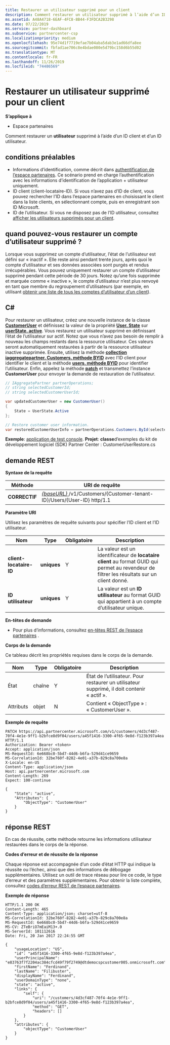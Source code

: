 ```yaml
---
title: Restaurer un utilisateur supprimé pour un client
description: Comment restaurer un utilisateur supprimé à l’aide d’un ID client et d’un ID utilisateur.
ms.assetid: A48A4718-6EAF-4FC8-8B44-F3FDCA2B3298
ms.date: 07/22/2019
ms.service: partner-dashboard
ms.subservice: partnercenter-csp
ms.localizationpriority: medium
ms.openlocfilehash: 95e74d1f7719efae7b04aba5dab3e1ad66dfa8ee
ms.sourcegitcommit: fbfad1ae706c8e4bdae080e5d79bc158d6b55d02
ms.translationtype: MT
ms.contentlocale: fr-FR
ms.lasthandoff: 11/26/2019
ms.locfileid: "74486569"
---
```

# <a name="restore-a-deleted-user-for-a-customer"></a>Restaurer un utilisateur supprimé pour un client


**S’applique à**

- Espace partenaires

Comment restaurer un **utilisateur** supprimé à l’aide d’un ID client et d’un ID utilisateur.

## <a name="span-idprerequisitesspan-idprerequisitesspan-idprerequisitesprerequisites"></a><span id="Prerequisites"/><span id="prerequisites"/><span id="PREREQUISITES"/>conditions préalables


- Informations d’identification, comme décrit dans [authentification de l’espace partenaires](partner-center-authentication.md). Ce scénario prend en charge l’authentification avec les informations d’identification de l’application + utilisateur uniquement.
- ID client (client-locataire-ID). Si vous n’avez pas d’ID de client, vous pouvez rechercher l’ID dans l’espace partenaires en choisissant le client dans la liste clients, en sélectionnant compte, puis en enregistrant son ID Microsoft.
- ID de l’utilisateur. Si vous ne disposez pas de l’ID utilisateur, consultez [afficher les utilisateurs supprimés pour un client](view-a-deleted-user.md).

## <a name="span-idwhen_can_you_restore_a_deleted_user_account_span-idwhen_can_you_restore_a_deleted_user_account_span-idwhen_can_you_restore_a_deleted_user_account_when-can-you-restore-a-deleted-user-account"></a><span id="When_can_you_restore_a_deleted_user_account_"/><span id="when_can_you_restore_a_deleted_user_account_"/><span id="WHEN_CAN_YOU_RESTORE_A_DELETED_USER_ACCOUNT_"/>quand pouvez-vous restaurer un compte d’utilisateur supprimé ?


Lorsque vous supprimez un compte d’utilisateur, l’état de l’utilisateur est défini sur « inactif ». Elle reste ainsi pendant trente jours, après quoi le compte d’utilisateur et ses données associées sont purgés et rendus irrécupérables. Vous pouvez uniquement restaurer un compte d’utilisateur supprimé pendant cette période de 30 jours. Notez qu’une fois supprimée et marquée comme « inactive », le compte d’utilisateur n’est plus renvoyé en tant que membre du regroupement d’utilisateurs (par exemple, en utilisant [obtenir une liste de tous les comptes d’utilisateur d’un client](get-a-list-of-all-user-accounts-for-a-customer.md)).

## <a name="span-idc_span-idc_c"></a><span id="C_"/><span id="c_"/>C#


Pour restaurer un utilisateur, créez une nouvelle instance de la classe [**CustomerUser**](https://docs.microsoft.com/dotnet/api/microsoft.store.partnercenter.models.users.customeruser) et définissez la valeur de la propriété [**User. State**](https://docs.microsoft.com/dotnet/api/microsoft.store.partnercenter.models.users.user.state) sur [**userState. active**](https://docs.microsoft.com/dotnet/api/microsoft.store.partnercenter.models.users.userstate). Vous restaurez un utilisateur supprimé en définissant l’état de l’utilisateur sur actif. Notez que vous n’avez pas besoin de remplir à nouveau les champs restants dans la ressource utilisateur. Ces valeurs seront automatiquement restaurées à partir de la ressource utilisateur inactive supprimée. Ensuite, utilisez la méthode [**collection iaggregatepartner. Customers. méthode BYID**](https://docs.microsoft.com/dotnet/api/microsoft.store.partnercenter.customers.icustomercollection.byid) avec l’ID client pour identifier le client et la méthode [**users. méthode BYID**](https://docs.microsoft.com/dotnet/api/microsoft.store.partnercenter.customerusers.icustomerusercollection.byid) pour identifier l’utilisateur. Enfin, appelez la méthode [**patch**](https://docs.microsoft.com/dotnet/api/microsoft.store.partnercenter.customerusers.icustomeruser.patch) et transmettez l’instance **CustomerUser** pour envoyer la demande de restauration de l’utilisateur.

``` csharp
// IAggregatePartner partnerOperations;
// string selectedCustomerId;
// string selectedCustomerUserId;

var updatedCustomerUser = new CustomerUser()
{
    State = UserState.Active
};

// Restore customer user information.
var restoredCustomerUserInfo = partnerOperations.Customers.ById(selectedCustomerId).Users.ById(selectedCustomerUserId).Patch(updatedCustomerUser);
```

**Exemple**: [application de test console](console-test-app.md). **Projet**: **classe**d’exemples du kit de développement logiciel (SDK) Partner Center : CustomerUserRestore.cs

## <a name="span-idrest_requestspan-idrest_requestspan-idrest_requestrest-request"></a><span id="REST_Request"/><span id="rest_request"/><span id="REST_REQUEST"/>demande REST


**Syntaxe de la requête**

| Méthode    | URI de requête                                                                                            |
|-----------|--------------------------------------------------------------------------------------------------------|
| **CORRECTIF** | [ *{baseURL}* ](partner-center-rest-urls.md)/v1/Customers/{Customer-tenant-ID}/Users/{User-ID} http/1.1 |

 

**Paramètre URI**

Utilisez les paramètres de requête suivants pour spécifier l’ID client et l’ID utilisateur.

| Nom                   | Type     | Obligatoire | Description                                                                                                              |
|------------------------|----------|----------|--------------------------------------------------------------------------------------------------------------------------|
| **client-locataire-ID** | **uniques** | Y        | La valeur est un identificateur de **locataire client** au format GUID qui permet au revendeur de filtrer les résultats sur un client donné. |
| **ID utilisateur**            | **uniques** | Y        | La valeur est un **ID utilisateur** au format GUID qui appartient à un compte d’utilisateur unique.                                         |

 

**En-têtes de demande**

- Pour plus d’informations, consultez [en-têtes REST de l’espace partenaires](headers.md) .

**Corps de la demande**

Ce tableau décrit les propriétés requises dans le corps de la demande.

| Nom       | Type   | Obligatoire | Description                                                            |
|------------|--------|----------|------------------------------------------------------------------------|
| État      | chaîne | Y        | État de l’utilisateur. Pour restaurer un utilisateur supprimé, il doit contenir « actif ». |
| Attributs | objet | N        | Contient « ObjectType » : « CustomerUser ».                                 |

 

**Exemple de requête**

```http
PATCH https://api.partnercenter.microsoft.com/v1/customers/4d3cf487-70f4-4e1e-9ff1-b2bfce8d9f04/users/a45f1416-3300-4f65-9e8d-f123b397a4ea HTTP/1.1
Authorization: Bearer <token>
Accept: application/json
MS-RequestId: 6e668bc0-5bd7-44d6-b6fa-529d41ce9659
MS-CorrelationId: 32be760f-8282-4e01-a37b-829c8a700e8a
X-Locale: en-US
Content-Type: application/json
Host: api.partnercenter.microsoft.com
Content-Length: 269
Expect: 100-continue

{
    "State": "active",
    "Attributes": {
        "ObjectType": "CustomerUser"
    }
}
```

## <a name="span-idrest_responsespan-idrest_responsespan-idrest_responserest-response"></a><span id="REST_Response"/><span id="rest_response"/><span id="REST_RESPONSE"/>réponse REST


En cas de réussite, cette méthode retourne les informations utilisateur restaurées dans le corps de la réponse.

**Codes d’erreur et de réussite de la réponse**

Chaque réponse est accompagnée d’un code d’état HTTP qui indique la réussite ou l’échec, ainsi que des informations de débogage supplémentaires. Utilisez un outil de trace réseau pour lire ce code, le type d’erreur et des paramètres supplémentaires. Pour obtenir la liste complète, consultez [codes d’erreur REST de l’espace partenaires](error-codes.md).

**Exemple de réponse**

```http
HTTP/1.1 200 OK
Content-Length: 465
Content-Type: application/json; charset=utf-8
MS-CorrelationId: 32be760f-8282-4e01-a37b-829c8a700e8a
MS-RequestId: 6e668bc0-5bd7-44d6-b6fa-529d41ce9659
MS-CV: ZTeBriO7mEaiM13+.0
MS-ServerId: 101112616
Date: Fri, 20 Jan 2017 22:24:55 GMT

{
    "usageLocation": "US",
    "id": "a45f1416-3300-4f65-9e8d-f123b397a4ea",
    "userPrincipalName": "e83763f7f2204ac384cfcd49f79f2749@dtdemocspcustomer005.onmicrosoft.com",
    "firstName": "Ferdinand",
    "lastName": "Filibuster",
    "displayName": "Ferdinand",
    "userDomainType": "none",
    "state": "active",
    "links": {
        "self": {
            "uri": "/customers/4d3cf487-70f4-4e1e-9ff1-b2bfce8d9f04/users/a45f1416-3300-4f65-9e8d-f123b397a4ea",
            "method": "GET",
            "headers": []
        }
    },
    "attributes": {
        "objectType": "CustomerUser"
    }
}
```
